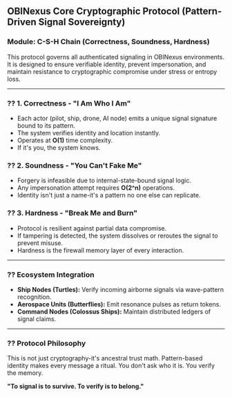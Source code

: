 ## OBINexus Core Cryptographic Protocol (Pattern-Driven Signal Sovereignty)

### Module: C-S-H Chain (Correctness, Soundness, Hardness)

This protocol governs all authenticated signaling in OBINexus environments. It is designed to ensure verifiable identity, prevent impersonation, and maintain resistance to cryptographic compromise under stress or entropy loss.

---

### ?? 1. Correctness - "I Am Who I Am"

* Each actor (pilot, ship, drone, AI node) emits a unique signal signature bound to its pattern.
* The system verifies identity and location instantly.
* Operates at **O(1)** time complexity.
* If it's you, the system knows.

### ?? 2. Soundness - "You Can't Fake Me"

* Forgery is infeasible due to internal-state-bound signal logic.
* Any impersonation attempt requires **O(2^n)** operations.
* Identity isn't just a name-it's a pattern no one else can replicate.

### ?? 3. Hardness - "Break Me and Burn"

* Protocol is resilient against partial data compromise.
* If tampering is detected, the system dissolves or reroutes the signal to prevent misuse.
* Hardness is the firewall memory layer of every interaction.

---

### ?? Ecosystem Integration

* **Ship Nodes (Turtles):** Verify incoming airborne signals via wave-pattern recognition.
* **Aerospace Units (Butterflies):** Emit resonance pulses as return tokens.
* **Command Nodes (Colossus Ships):** Maintain distributed ledgers of signal claims.

---

### ?? Protocol Philosophy

This is not just cryptography-it's ancestral trust math. Pattern-based identity makes every message a ritual. You don't ask who it is. You verify the memory.

**"To signal is to survive. To verify is to belong."**

